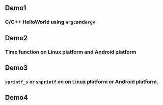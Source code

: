 ## Demo1
### C/C++ HelloWorld using ```argc```and```argv```
## Demo2 
### Time function on Linux platform and Android platform

## Demo3
### ```sprintf_s``` or ```snprintf``` on  on Linux platform or Android platform. 

## Demo4
### 